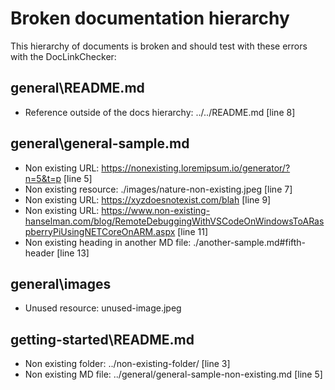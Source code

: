 # Broken documentation hierarchy

This hierarchy of documents is broken and should test with these errors with the DocLinkChecker:

## general\README.md

* Reference outside of the docs hierarchy: ../../README.md [line 8]

## general\general-sample.md

* Non existing URL: <https://nonexisting.loremipsum.io/generator/?n=5&t=p> [line 5]
* Non existing resource: ./images/nature-non-existing.jpeg [line 7]
* Non existing URL: <https://xyzdoesnotexist.com/blah> [line 9]
* Non existing URL: <https://www.non-existing-hanselman.com/blog/RemoteDebuggingWithVSCodeOnWindowsToARaspberryPiUsingNETCoreOnARM.aspx> [line 11]
* Non existing heading in another MD file: ./another-sample.md#fifth-header [line 13]

## general\images

* Unused resource: unused-image.jpeg

## getting-started\README.md

* Non existing folder: ../non-existing-folder/ [line 3]
* Non existing MD file: ../general/general-sample-non-existing.md [line 5]
